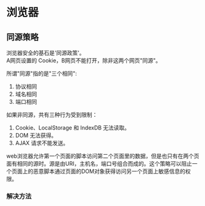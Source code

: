 # 浏览器

## 同源策略
浏览器安全的基石是'同源政策'。  
A网页设置的 Cookie，B网页不能打开，除非这两个网页"同源"。  

所谓"同源"指的是"三个相同":   
1. 协议相同  
2. 域名相同  
3. 端口相同  

如果非同源，共有三种行为受到限制：  
1. Cookie、LocalStorage 和 IndexDB 无法读取。  
2. DOM 无法获得。  
3. AJAX 请求不能发送。  
   
web浏览器允许第一个页面的脚本访问第二个页面里的数据，但是也只有在两个页面有相同的源时。源是由URI，主机名，端口号组合而成的。这个策略可以阻止一个页面上的恶意脚本通过页面的DOM对象获得访问另一个页面上敏感信息的权限。

### 解决方法
